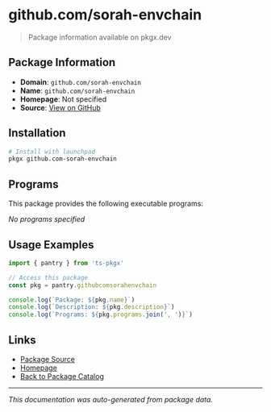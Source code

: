 # github.com/sorah-envchain

> Package information available on pkgx.dev

## Package Information

- **Domain**: `github.com/sorah-envchain`
- **Name**: `github.com/sorah-envchain`
- **Homepage**: Not specified
- **Source**: [View on GitHub](https://github.com/pkgxdev/pantry/tree/main/projects/github.com/sorah-envchain/package.yml)

## Installation

```bash
# Install with launchpad
pkgx github.com-sorah-envchain
```

## Programs

This package provides the following executable programs:

*No programs specified*

## Usage Examples

```typescript
import { pantry } from 'ts-pkgx'

// Access this package
const pkg = pantry.githubcomsorahenvchain

console.log(`Package: ${pkg.name}`)
console.log(`Description: ${pkg.description}`)
console.log(`Programs: ${pkg.programs.join(', ')}`)
```

## Links

- [Package Source](https://github.com/pkgxdev/pantry/tree/main/projects/github.com/sorah-envchain/package.yml)
- [Homepage](#)
- [Back to Package Catalog](../package-catalog.md)

---

*This documentation was auto-generated from package data.*
